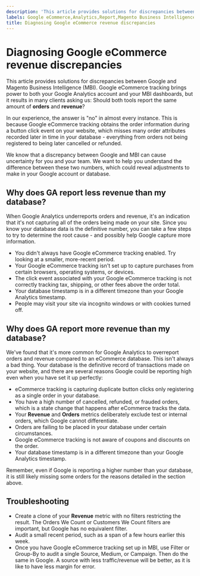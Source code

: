 ```yaml
---
description: 'This article provides solutions for discrepancies between Google and Magento Business Intelligence (MBI). Google eCommerce tracking brings power to both your Google Analytics account and your MBI dashboards, but it results in many clients asking us: Should both tools report the same amount of **orders** and **revenue**?'
labels: Google eCommerce,Analytics,Report,Magento Business Intelligence,MBI,troubleshooting,orders,revenue,data discrepancies
title: Diagnosing Google eCommerce revenue discrepancies
---
```


# Diagnosing Google eCommerce revenue discrepancies

This article provides solutions for discrepancies between Google and Magento Business Intelligence (MBI). Google eCommerce tracking brings power to both your Google Analytics account and your MBI dashboards, but it results in many clients asking us: Should both tools report the same amount of **orders** and **revenue**?

In our experience, the answer is "no" in almost every instance. This is because Google eCommerce tracking obtains the order information during a button click event on your website, which misses many order attributes recorded later in time in your database - everything from orders not being registered to being later cancelled or refunded.

We know that a discrepancy between Google and MBI can cause uncertainty for you and your team. We want to help you understand the difference between these two numbers, which could reveal adjustments to make in your Google account or database.

## Why does GA report **less** revenue than my database?

When Google Analytics underreports orders and revenue, it's an indication that it's not capturing all of the orders being made on your site. Since you know your database data is the definitive number, you can take a few steps to try to determine the root cause - and possibly help Google capture more information.

* You didn't always have Google eCommerce tracking enabled. Try looking at a smaller, more-recent period.
* Your Google eCommerce tracking isn't set up to capture purchases from certain browsers, operating systems, or devices.
* The click event associated with your Google eCommerce tracking is not correctly tracking tax, shipping, or other fees above the order total.
* Your database timestamp is in a different timezone than your Google Analytics timestamp.
* People may visit your site via incognito windows or with cookies turned off.

## Why does GA report **more** revenue than my database?

We've found that it's more common for Google Analytics to overreport orders and revenue compared to an eCommerce database. This isn't always a bad thing. Your database is the definitive record of transactions made on your website, and there are several reasons Google could be reporting high even when you have set it up perfectly:

* eCommerce tracking is capturing duplicate button clicks only registering as a single order in your database.
* You have a high number of cancelled, refunded, or frauded orders, which is a state change that happens after eCommerce tracks the data.
* Your **Revenue** and **Orders** metrics deliberately exclude test or internal orders, which Google cannot differentiate.
* Orders are failing to be placed in your database under certain circumstances.
* Google eCommerce tracking is not aware of coupons and discounts on the order.
* Your database timestamp is in a different timezone than your Google Analytics timestamp.

Remember, even if Google is reporting a higher number than your database, it is still likely missing some orders for the reasons detailed in the section above.

## Troubleshooting

* Create a clone of your **Revenue** metric with no filters restricting the result. The Orders We Count or Customers We Count filters are important, but Google has no equivalent filter.
* Audit a small recent period, such as a span of a few hours earlier this week.
* Once you have Google eCommerce tracking set up in MBI, use Filter or Group-By to audit a single Source, Medium, or Campaign. Then do the same in Google. A source with less traffic/revenue will be better, as it is like to have less margin for error.